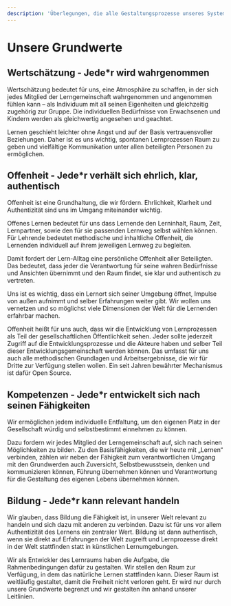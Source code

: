 ```yaml
---
description: 'Überlegungen, die alle Gestaltungsprozesse unseres Systems betreffen.'
---
```


# Unsere Grundwerte

## Wertschätzung - Jede*r wird wahrgenommen

Wertschätzung bedeutet für uns, eine Atmosphäre zu schaffen, in der sich jedes Mitglied der Lerngemeinschaft wahrgenommen und angenommen fühlen kann – als Individuum mit all seinen Eigenheiten und gleichzeitig zugehörig zur Gruppe. Die individuellen Bedürfnisse von Erwachsenen und Kindern werden als gleichwertig angesehen und geachtet.

Lernen geschieht leichter ohne Angst und auf der Basis vertrauensvoller Beziehungen. Daher ist es uns wichtig, spontanen Lernprozessen Raum zu geben und vielfältige Kommunikation unter allen beteiligten Personen zu ermöglichen.

## Offenheit - Jede*r verhält sich ehrlich, klar, authentisch

Offenheit ist eine Grundhaltung, die wir fördern. Ehrlichkeit, Klarheit und Authentizität sind uns im Umgang miteinander wichtig.

Offenes Lernen bedeutet für uns dass Lernende den Lerninhalt, Raum, Zeit, Lernpartner, sowie den für sie passenden Lernweg selbst wählen können. Für Lehrende bedeutet methodische und inhaltliche Offenheit, die Lernenden individuell auf ihrem jeweiligen Lernweg zu begleiten.

Damit fordert der Lern-Alltag eine persönliche Offenheit aller Beteiligten. Das bedeutet, dass jeder die Verantwortung für seine wahren Bedürfnisse und Ansichten übernimmt und den Raum findet, sie klar und authentisch zu vertreten.

Uns ist es wichtig, dass ein Lernort sich seiner Umgebung öffnet, Impulse von außen aufnimmt und selber Erfahrungen weiter gibt. Wir wollen uns vernetzen und so möglichst viele Dimensionen der Welt für die Lernenden erfahrbar machen.

Offenheit heißt für uns auch, dass wir die Entwicklung von Lernprozessen als Teil der gesellschaftlichen Öffentlichkeit sehen. Jeder sollte jederzeit Zugriff auf die Entwicklungsprozesse und die Akteure haben und selber Teil dieser Entwicklungsgemeinschaft werden können. Das umfasst für uns auch alle methodischen Grundlagen und Arbeitsergebnisse, die wir für Dritte zur Verfügung stellen wollen. Ein seit Jahren bewährter Mechanismus ist dafür Open Source.

## Kompetenzen - Jede*r entwickelt sich nach seinen Fähigkeiten

Wir ermöglichen jedem individuelle Entfaltung, um den eigenen Platz in der Gesellschaft würdig und selbstbestimmt einnehmen zu können.

Dazu fordern wir jedes Mitglied der Lerngemeinschaft auf, sich nach seinen Möglichkeiten zu bilden. Zu den Basisfähigkeiten, die wir heute mit „Lernen“ verbinden, zählen wir neben der Fähigkeit zum verantwortlichen Umgang mit den Grundwerden auch Zuversicht, Selbstbewusstsein, denken und kommunizieren können, Führung übernehmen können und Verantwortung für die Gestaltung des eigenen Lebens übernehmen können.

## Bildung - Jede*r kann relevant handeln

Wir glauben, dass Bildung die Fähigkeit ist, in unserer Welt relevant zu handeln und sich dazu mit anderen zu verbinden. Dazu ist für uns vor allem Authentizität des Lernens ein zentraler Wert. Bildung ist dann authentisch, wenn sie direkt auf Erfahrungen der Welt zugreift und Lernprozesse direkt in der Welt stattfinden statt in künstlichen Lernumgebungen.

Wir als Entwickler des Lernraums haben die Aufgabe, die Rahmenbedingungen dafür zu gestalten. Wir stellen den Raum zur Verfügung, in dem das natürliche Lernen stattfinden kann. Dieser Raum ist weitläufig gestaltet, damit die Freiheit nicht verloren geht. Er wird nur durch unsere Grundwerte begrenzt und wir gestalten ihn anhand unserer Leitlinien.

